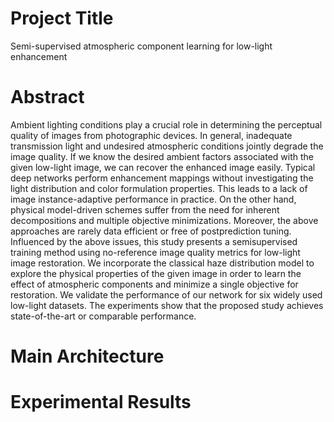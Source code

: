 # Project Title
Semi-supervised atmospheric component learning for low-light enhancement
# Abstract
Ambient lighting conditions play a crucial role in determining the perceptual quality of images from photographic devices. In general, inadequate transmission light and undesired atmospheric conditions jointly degrade the image quality. If we know the desired ambient factors associated with the given low-light image, we can recover the enhanced image easily. Typical deep networks perform enhancement mappings without investigating the light distribution and color formulation properties. This leads to a  lack of  image instance-adaptive performance in practice. On the other hand, physical model-driven schemes suffer from the need for inherent decompositions and multiple objective minimizations. Moreover, the above approaches are rarely data efficient or free of postprediction tuning. Influenced by  the above issues, this study presents a semisupervised training method using no-reference image quality metrics for low-light image restoration. We incorporate the classical haze distribution model to explore the physical properties of the given image in order to learn the effect of atmospheric components and minimize a single objective for restoration. We validate the performance of our network for six widely used low-light datasets. The experiments show that the proposed study achieves state-of-the-art or comparable performance.
# Main Architecture
# Experimental Results

